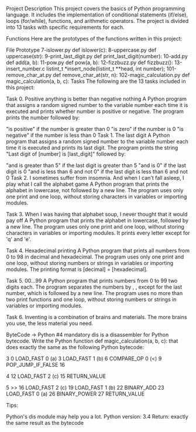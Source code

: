 
Project Description
This project covers the basics of Python programming language. It includes the implementation of conditional statements (if/else), loops (for/while), functions, and arithmetic operators. The project is divided into 13 tasks with specific requirements for each.

Functions
Here are the prototypes of the functions written in this project:

File	Prototype
7-islower.py	def islower(c):
8-uppercase.py	def uppercase(str):
9-print_last_digit.py	def print_last_digit(number):
10-add.py	def add(a, b):
11-pow.py	def pow(a, b):
12-fizzbuzz.py	def fizzbuzz():
13-insert_number.c	listint_t *insert_node(listint_t **head, int number);
101-remove_char_at.py	def remove_char_at(str, n):
102-magic_calculation.py	def magic_calculation(a, b, c):
Tasks
The following are the 13 tasks included in this project:

Task 0. Positive anything is better than negative nothing
A Python program that assigns a random signed number to the variable number each time it is executed and prints whether number is positive or negative. The program prints the number followed by:

"is positive" if the number is greater than 0
"is zero" if the number is 0
"is negative" if the number is less than 0
Task 1. The last digit
A Python program that assigns a random signed number to the variable number each time it is executed and prints its last digit. The program prints the string "Last digit of [number] is [last_digit]" followed by:

"and is greater than 5" if the last digit is greater than 5
"and is 0" if the last digit is 0
"and is less than 6 and not 0" if the last digit is less than 6 and not 0
Task 2. I sometimes suffer from insomnia. And when I can't fall asleep, I play what I call the alphabet game
A Python program that prints the alphabet in lowercase, not followed by a new line. The program uses only one print and one loop, without storing characters in variables or importing modules.

Task 3. When I was having that alphabet soup, I never thought that it would pay off
A Python program that prints the alphabet in lowercase, followed by a new line. The program uses only one print and one loop, without storing characters in variables or importing modules. It prints every letter except for 'q' and 'e'.

Task 4. Hexadecimal printing
A Python program that prints all numbers from 0 to 98 in decimal and hexadecimal. The program uses only one print and one loop, without storing numbers or strings in variables or importing modules. The printing format is [decimal] = [hexadecimal].

Task 5. 00...99
A Python program that prints numbers from 0 to 99 two digits each. The program separates the numbers by , , except for the last number, which is followed by a new line. The program uses no more than two print functions and one loop, without storing numbers or strings in variables or importing modules.

Task 6. Inventing is a combination of brains and materials. The more brains you use, the less material you need.

ByteCode -> Python #4 mandatory
dis is a disassembler for Python bytecode. Write the Python function def magic_calculation(a, b, c): that does exactly the same as the following Python bytecode:

3 0 LOAD_FAST 0 (a)
3 LOAD_FAST 1 (b)
6 COMPARE_OP 0 (<)
9 POP_JUMP_IF_FALSE 16

4 12 LOAD_FAST 2 (c)
15 RETURN_VALUE

5 >> 16 LOAD_FAST 2 (c)
19 LOAD_FAST 1 (b)
22 BINARY_ADD
23 LOAD_FAST 0 (a)
26 BINARY_POWER
27 RETURN_VALUE

Tips:

Python's dis module may help you a lot.
Python version: 3.4
Return: exactly the same result as the bytecode
